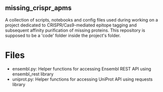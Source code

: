 ## missing_crispr_apms
A collection of scripts, notebooks and config files used during working on a project dedicated to CRISPR/Cas9-mediated epitope tagging and subsequent affinity purification of missing proteins. This repository is supposed to be a 'code' folder inside the project's folder.

# Files
- ensembl.py: Helper functions for accessing Ensembl REST API using ensembl_rest library
- uniprot.py: Helper functions for accessing UniProt API using requests library

